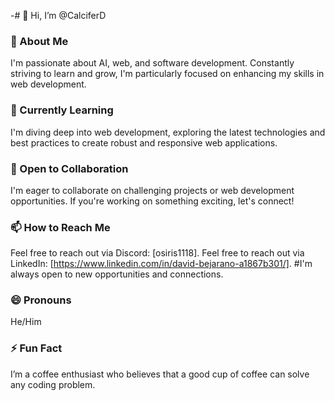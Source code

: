 -# 👋 Hi, I’m @CalciferD

### 👀 About Me
I'm passionate about AI, web, and software development. Constantly striving to learn and grow, I'm particularly focused on enhancing my skills in web development.

### 🌱 Currently Learning
I'm diving deep into web development, exploring the latest technologies and best practices to create robust and responsive web applications.

### 💼 Open to Collaboration
I'm eager to collaborate on challenging projects or web development opportunities. If you're working on something exciting, let's connect!

### 📫 How to Reach Me
Feel free to reach out via Discord: [osiris1118].
Feel free to reach out via LinkedIn: [https://www.linkedin.com/in/david-bejarano-a1867b301/].
#I'm always open to new opportunities and connections.

### 😄 Pronouns
He/Him

### ⚡ Fun Fact
 I’m a coffee enthusiast who believes that a good cup of coffee can solve any coding problem.



<!---
CalciferD/CalciferD is a ✨ special ✨ repository because its `README.md` (this file) appears on your GitHub profile.
You can click the Preview link to take a look at your changes.
--->
